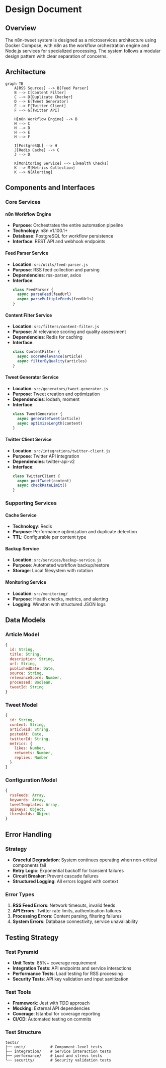 # Design Document

## Overview

The n8n-tweet system is designed as a microservices architecture using Docker Compose, with n8n as the workflow orchestration engine and Node.js services for specialized processing. The system follows a modular design pattern with clear separation of concerns.

## Architecture

```mermaid
graph TB
    A[RSS Sources] --> B[Feed Parser]
    B --> C[Content Filter]
    C --> D[Duplicate Checker]
    D --> E[Tweet Generator]
    E --> F[Twitter Client]
    F --> G[Twitter API]
    
    H[n8n Workflow Engine] --> B
    H --> C
    H --> D
    H --> E
    H --> F
    
    I[PostgreSQL] --> H
    J[Redis Cache] --> C
    J --> D
    
    K[Monitoring Service] --> L[Health Checks]
    K --> M[Metrics Collection]
    K --> N[Alerting]
```

## Components and Interfaces

### Core Services

#### n8n Workflow Engine
- **Purpose**: Orchestrates the entire automation pipeline
- **Technology**: n8n v1.100.1+
- **Database**: PostgreSQL for workflow persistence
- **Interface**: REST API and webhook endpoints

#### Feed Parser Service
- **Location**: `src/utils/feed-parser.js`
- **Purpose**: RSS feed collection and parsing
- **Dependencies**: rss-parser, axios
- **Interface**: 
  ```javascript
  class FeedParser {
    async parseFeed(feedUrl)
    async parseMultipleFeeds(feedUrls)
  }
  ```

#### Content Filter Service
- **Location**: `src/filters/content-filter.js`
- **Purpose**: AI relevance scoring and quality assessment
- **Dependencies**: Redis for caching
- **Interface**:
  ```javascript
  class ContentFilter {
    async scoreRelevance(article)
    async filterByQuality(articles)
  }
  ```

#### Tweet Generator Service
- **Location**: `src/generators/tweet-generator.js`
- **Purpose**: Tweet creation and optimization
- **Dependencies**: lodash, moment
- **Interface**:
  ```javascript
  class TweetGenerator {
    async generateTweet(article)
    async optimizeLength(content)
  }
  ```

#### Twitter Client Service
- **Location**: `src/integrations/twitter-client.js`
- **Purpose**: Twitter API integration
- **Dependencies**: twitter-api-v2
- **Interface**:
  ```javascript
  class TwitterClient {
    async postTweet(content)
    async checkRateLimit()
  }
  ```

### Supporting Services

#### Cache Service
- **Technology**: Redis
- **Purpose**: Performance optimization and duplicate detection
- **TTL**: Configurable per content type

#### Backup Service
- **Location**: `src/services/backup-service.js`
- **Purpose**: Automated workflow backup/restore
- **Storage**: Local filesystem with rotation

#### Monitoring Service
- **Location**: `src/monitoring/`
- **Purpose**: Health checks, metrics, and alerting
- **Logging**: Winston with structured JSON logs

## Data Models

### Article Model
```javascript
{
  id: String,
  title: String,
  description: String,
  url: String,
  publishedDate: Date,
  source: String,
  relevanceScore: Number,
  processed: Boolean,
  tweetId: String
}
```

### Tweet Model
```javascript
{
  id: String,
  content: String,
  articleId: String,
  postedAt: Date,
  twitterId: String,
  metrics: {
    likes: Number,
    retweets: Number,
    replies: Number
  }
}
```

### Configuration Model
```javascript
{
  rssFeeds: Array,
  keywords: Array,
  tweetTemplates: Array,
  apiKeys: Object,
  thresholds: Object
}
```

## Error Handling

### Strategy
- **Graceful Degradation**: System continues operating when non-critical components fail
- **Retry Logic**: Exponential backoff for transient failures
- **Circuit Breaker**: Prevent cascade failures
- **Structured Logging**: All errors logged with context

### Error Types
1. **RSS Feed Errors**: Network timeouts, invalid feeds
2. **API Errors**: Twitter rate limits, authentication failures
3. **Processing Errors**: Content parsing, filtering failures
4. **System Errors**: Database connectivity, service unavailability

## Testing Strategy

### Test Pyramid
- **Unit Tests**: 85%+ coverage requirement
- **Integration Tests**: API endpoints and service interactions
- **Performance Tests**: Load testing for RSS processing
- **Security Tests**: API key validation and input sanitization

### Test Tools
- **Framework**: Jest with TDD approach
- **Mocking**: External API dependencies
- **Coverage**: Istanbul for coverage reporting
- **CI/CD**: Automated testing on commits

### Test Structure
```
tests/
├── unit/           # Component-level tests
├── integration/    # Service interaction tests
├── performance/    # Load and stress tests
└── security/       # Security validation tests
```